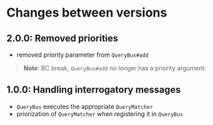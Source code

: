 # Changes between versions

## 2.0.0: Removed priorities

* removed priority parameter from `QueryBus#add`

> **Note**: BC break, `QueryBus#add` no longer has a priority argument.

## 1.0.0: Handling interrogatory messages

* `QueryBus` executes the appropriate `QueryMatcher`
* priorization of `QueryMatcher` when registering it in `QueryBus`
